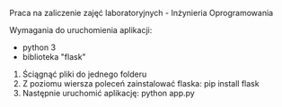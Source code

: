 Praca na zaliczenie zajęć laboratoryjnych - Inżynieria Oprogramowania


Wymagania do uruchomienia aplikacji:
- python 3
- biblioteka "flask"

1) Ściągnąć pliki do jednego folderu
2) Z poziomu wiersza poleceń zainstalować flaska: pip install flask
3) Następnie uruchomić aplikację: python app.py
